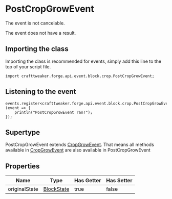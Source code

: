 # PostCropGrowEvent

The event is not cancelable.

The event does not have a result.

## Importing the class

Importing the class is recommended for events, simply add this line to the top of your script file.
```zenscript
import crafttweaker.forge.api.event.block.crop.PostCropGrowEvent;
```


## Listening to the event

```zenscript
events.register<crafttweaker.forge.api.event.block.crop.PostCropGrowEvent>(event => {
    println("PostCropGrowEvent ran!");
});
```


## Supertype

PostCropGrowEvent extends [CropGrowEvent](/forge/api/event/block/crop/CropGrowEvent). That means all methods available in [CropGrowEvent](/forge/api/event/block/crop/CropGrowEvent) are also available in PostCropGrowEvent

## Properties

|     Name      |                    Type                     | Has Getter | Has Setter |
|---------------|---------------------------------------------|------------|------------|
| originalState | [BlockState](/vanilla/api/block/BlockState) | true       | false      |

